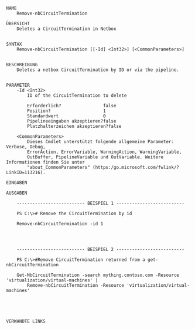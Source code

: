 ﻿```

NAME
    Remove-nbCircuitTermination
    
ÜBERSICHT
    Deletes a CircuitTermination in Netbox
    
    
SYNTAX
    Remove-nbCircuitTermination [[-Id] <Int32>] [<CommonParameters>]
    
    
BESCHREIBUNG
    Deletes a netbox CircuitTermination by ID or via the pipeline.
    

PARAMETER
    -Id <Int32>
        ID of the CircuitTermination to delete
        
        Erforderlich?                false
        Position?                    1
        Standardwert                 0
        Pipelineeingaben akzeptieren?false
        Platzhalterzeichen akzeptieren?false
        
    <CommonParameters>
        Dieses Cmdlet unterstützt folgende allgemeine Parameter: Verbose, Debug,
        ErrorAction, ErrorVariable, WarningAction, WarningVariable,
        OutBuffer, PipelineVariable und OutVariable. Weitere Informationen finden Sie unter 
        "about_CommonParameters" (https:/go.microsoft.com/fwlink/?LinkID=113216). 
    
EINGABEN
    
AUSGABEN
    
    -------------------------- BEISPIEL 1 --------------------------
    
    PS C:\># Remove the CircuitTermination by id
    
    Remove-nbCircuitTermination -id 1
    
    
    
    
    -------------------------- BEISPIEL 2 --------------------------
    
    PS C:\>#Remove CircuitTermination returned from a get-nbCircuitTermination
    
    Get-NbCircuitTermination -search mything.contoso.com -Resource 'virtualization/virtual-machines' |
        Remove-nbCircuitTermination -Resource 'virtualization/virtual-machines'
    
    
    
    
    
VERWANDTE LINKS



```

